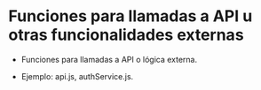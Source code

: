 # Funciones para llamadas a API u otras funcionalidades externas

- Funciones para llamadas a API o lógica externa.

- Ejemplo: api.js, authService.js.
